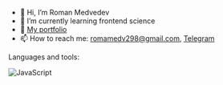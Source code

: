 

- 👋 Hi, I’m Roman Medvedev
- 🌱 I’m currently learning frontend science
- 👯 [My portfolio](https://qqqrqq.github.io/portfolio/)
- 📫 How to reach me: romamedv298@gmail.com, [Telegram](https://t.me/jajajaja21)

Languages and tools:

![JavaScript](https://img.shields.io/badge/-JavaScript-090909?style=for-the-badge&logo=JavaScript)